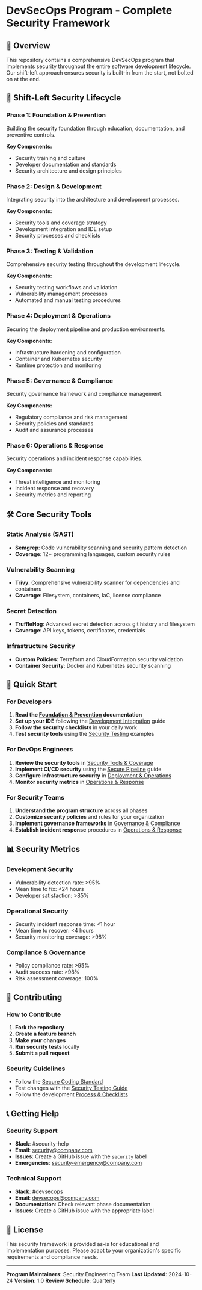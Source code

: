 # DevSecOps Program - Complete Security Framework

## 🎯 Overview

This repository contains a comprehensive DevSecOps program that implements security throughout the entire software development lifecycle. Our shift-left approach ensures security is built-in from the start, not bolted on at the end.

## 🔄 Shift-Left Security Lifecycle

### **Phase 1: Foundation & Prevention**
Building the security foundation through education, documentation, and preventive controls.

**Key Components:**
- Security training and culture
- Developer documentation and standards
- Security architecture and design principles

### **Phase 2: Design & Development**
Integrating security into the architecture and development processes.

**Key Components:**
- Security tools and coverage strategy
- Development integration and IDE setup
- Security processes and checklists

### **Phase 3: Testing & Validation**
Comprehensive security testing throughout the development lifecycle.

**Key Components:**
- Security testing workflows and validation
- Vulnerability management processes
- Automated and manual testing procedures

### **Phase 4: Deployment & Operations**
Securing the deployment pipeline and production environments.

**Key Components:**
- Infrastructure hardening and configuration
- Container and Kubernetes security
- Runtime protection and monitoring

### **Phase 5: Governance & Compliance**
Security governance framework and compliance management.

**Key Components:**
- Regulatory compliance and risk management
- Security policies and standards
- Audit and assurance processes

### **Phase 6: Operations & Response**
Security operations and incident response capabilities.

**Key Components:**
- Threat intelligence and monitoring
- Incident response and recovery
- Security metrics and reporting

## 🛠️ Core Security Tools

### **Static Analysis (SAST)**
- **Semgrep**: Code vulnerability scanning and security pattern detection
- **Coverage**: 12+ programming languages, custom security rules

### **Vulnerability Scanning**
- **Trivy**: Comprehensive vulnerability scanner for dependencies and containers
- **Coverage**: Filesystem, containers, IaC, license compliance

### **Secret Detection**
- **TruffleHog**: Advanced secret detection across git history and filesystem
- **Coverage**: API keys, tokens, certificates, credentials

### **Infrastructure Security**
- **Custom Policies**: Terraform and CloudFormation security validation
- **Container Security**: Docker and Kubernetes security scanning

## 🚀 Quick Start

### For Developers
1. **Read the [Foundation & Prevention](1.%20Foundation%20&%20Prevention/) documentation**
2. **Set up your IDE** following the [Development Integration](2.%20Design-Development/Development%20Integration/) guide
3. **Follow the security checklists** in your daily work
4. **Test security tools** using the [Security Testing](3.%20Testing%20&%20Validation/Security%20Testing/) examples

### For DevOps Engineers
1. **Review the security tools** in [Security Tools & Coverage](2.%20Design-Development/Security%20Tools%20&%20Coverage/)
2. **Implement CI/CD security** using the [Secure Pipeline](2.%20Design-Development/Process%20&%20Checklists/Secure%20CI-CD%20Pipeline.md) guide
3. **Configure infrastructure security** in [Deployment & Operations](4.%20Deployment%20&%20Operations/)
4. **Monitor security metrics** in [Operations & Response](6.%20Operations%20&%20Response/)

### For Security Teams
1. **Understand the program structure** across all phases
2. **Customize security policies** and rules for your organization
3. **Implement governance frameworks** in [Governance & Compliance](5.%20Governance%20&%20Compliance/)
4. **Establish incident response** procedures in [Operations & Response](6.%20Operations%20&%20Response/)

## 📊 Security Metrics

### **Development Security**
- Vulnerability detection rate: >95%
- Mean time to fix: <24 hours
- Developer satisfaction: >85%

### **Operational Security**
- Security incident response time: <1 hour
- Mean time to recover: <4 hours
- Security monitoring coverage: >98%

### **Compliance & Governance**
- Policy compliance rate: >95%
- Audit success rate: >98%
- Risk assessment coverage: 100%

## 🤝 Contributing

### How to Contribute
1. **Fork the repository**
2. **Create a feature branch**
3. **Make your changes**
4. **Run security tests** locally
5. **Submit a pull request**

### Security Guidelines
- Follow the [Secure Coding Standard](1.%20Foundation%20&%20Prevention/2.%20Developer%20Documentation/Application%20Security/Secure%20Coding%20Standard.md)
- Test changes with the [Security Testing Guide](3.%20Testing%20&%20Validation/Security%20Testing/SECURITY-TESTING-GUIDE.md)
- Follow the development [Process & Checklists](2.%20Design-Development/Process%20&%20Checklists/)

## 📞 Getting Help

### **Security Support**
- **Slack**: #security-help
- **Email**: security@company.com
- **Issues**: Create a GitHub issue with the `security` label
- **Emergencies**: security-emergency@company.com

### **Technical Support**
- **Slack**: #devsecops
- **Email**: devsecops@company.com
- **Documentation**: Check relevant phase documentation
- **Issues**: Create a GitHub issue with the appropriate label

## 📄 License

This security framework is provided as-is for educational and implementation purposes. Please adapt to your organization's specific requirements and compliance needs.

---

**Program Maintainers**: Security Engineering Team
**Last Updated**: 2024-10-24
**Version**: 1.0
**Review Schedule**: Quarterly